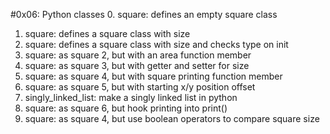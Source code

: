 #0x06: Python classes
0. square: defines an empty square class
1. square: defines a square class with size
2. square: defines a square class with size and checks type on init
3. square: as square 2, but with an area function member
4. square: as square 3, but with getter and setter for size
5. square: as square 4, but with square printing function member
6. square: as square 5, but with starting x/y position offset
7. singly_linked_list: make a singly linked list in python
8. square: as square 6, but hook printing into print()
9. square: as square 4, but use boolean operators to compare square size
